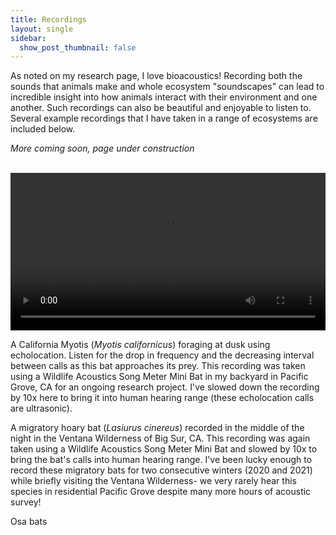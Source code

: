 ```yaml
---
title: Recordings
layout: single
sidebar: 
  show_post_thumbnail: false
---
```

As noted on my research page, I love bioacoustics! Recording both the sounds that animals make and whole ecosystem "soundscapes" can lead to incredible insight into how animals interact with their environment and one another. Such recordings can also be beautiful and enjoyable to listen to. Several example recordings that I have taken in a range of ecosystems are included below. 

*More coming soon, page under construction*<br/><br/>

<video width="100%" controls>
  <source src="../vid/pg_prey_0.1x_hpf.mp4" type="video/mp4">
</video>

A California Myotis (*Myotis californicus*) foraging at dusk using echolocation. Listen for the drop in frequency and the decreasing interval between calls as this bat approaches its prey. This recording was taken using a Wildlife Acoustics Song Meter Mini Bat in my backyard in Pacific Grove, CA for an ongoing research project. I've slowed down the recording by 10x here to bring it into human hearing range (these echolocation calls are ultrasonic).

A migratory hoary bat (*Lasiurus cinereus*) recorded in the middle of the night in the Ventana Wilderness of Big Sur, CA. This recording was again taken using a Wildlife Acoustics Song Meter Mini Bat and slowed by 10x to bring the bat's calls into human hearing range. I've been lucky enough to record these migratory bats for two consecutive winters (2020 and 2021) while briefly visiting the Ventana Wilderness- we very rarely hear this species in residential Pacific Grove despite many more hours of acoustic survey!


Osa bats